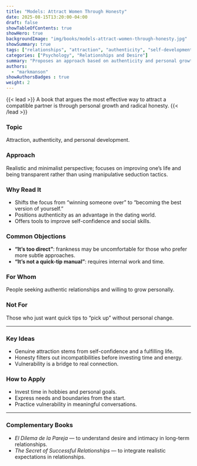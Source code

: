 ```yaml
---
title: "Models: Attract Women Through Honesty"
date: 2025-08-15T13:20:00-04:00
draft: false
showTableOfContents: true
showHero: true
backgroundImage: "img/books/models-attract-women-through-honesty.jpg"
showSummary: true
tags: ["relationships", "attraction", "authenticity", "self-development"]
categories: ["Psychology", "Relationships and Desire"]
summary: "Proposes an approach based on authenticity and personal growth as the best way to attract healthy relationships."
authors:
  - "markmanson"
showAuthorsBadges : true
weight: 2
---
```


{{< lead >}}
A book that argues the most effective way to attract a compatible partner is through personal growth and radical honesty.
{{< /lead >}}

### Topic
Attraction, authenticity, and personal development.

### Approach
Realistic and minimalist perspective; focuses on improving one’s life and being transparent rather than using manipulative seduction tactics.

### Why Read It
* Shifts the focus from “winning someone over” to “becoming the best version of yourself.”
* Positions authenticity as an advantage in the dating world.
* Offers tools to improve self-confidence and social skills.

### Common Objections
- **“It’s too direct”**: frankness may be uncomfortable for those who prefer more subtle approaches.
- **“It’s not a quick-tip manual”**: requires internal work and time.

### For Whom
People seeking authentic relationships and willing to grow personally.

### Not For
Those who just want quick tips to “pick up” without personal change.

---

### Key Ideas
- Genuine attraction stems from self-confidence and a fulfilling life.
- Honesty filters out incompatibilities before investing time and energy.
- Vulnerability is a bridge to real connection.

### How to Apply
- Invest time in hobbies and personal goals.
- Express needs and boundaries from the start.
- Practice vulnerability in meaningful conversations.

---

### Complementary Books
- *El Dilema de la Pareja* — to understand desire and intimacy in long-term relationships.
- *The Secret of Successful Relationships* — to integrate realistic expectations in relationships.
